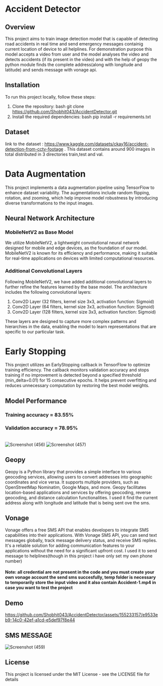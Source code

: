 # Accident Detector
## Overview
This project aims to train image detection model that is capable of detecting road accidents in real time and send emergency messages containig current location of device
to all helplines.
For demonstration purpose this model accepts a video from user and the model analyses the video and detects accidents (if its present in the video) and 
with the help of geopy the python module finds the complete address(along with longitude and latitude) and sends message with vonage api.

## Installation
To run this project locally, follow these steps:
1. Clone the repository: bash git clone https://github.com/Shobhit043/AccidentDetector.git
2. Install the required dependencies: bash pip install -r requirements.txt

## Dataset
link to the dataset : https://www.kaggle.com/datasets/ckay16/accident-detection-from-cctv-footage .
This dataset contains around 900 images in total distributed in 3 directories train,test and val.

# Data Augmentation
This project implements a data augmentation pipeline using TensorFlow to enhance dataset variability. The augmentations include random flipping, rotation, and zooming, which help improve model robustness by introducing diverse transformations to the input images.


## Neural Network Architecture

### MobileNetV2 as Base Model

We utilize MobileNetV2, a lightweight convolutional neural network designed for mobile and edge devices, as the foundation of our model. MobileNetV2 is known for its efficiency and performance, making it suitable for real-time applications on devices with limited computational resources.

### Additional Convolutional Layers

Following MobileNetV2, we have added additional convolutional layers to further refine the features learned by the base model. The architecture includes the following convolutional layers:

1. Conv2D Layer (32 filters, kernel size 3x3, activation function: Sigmoid)
2. Conv2D Layer (64 filters, kernel size 3x3, activation function: Sigmoid)
3. Conv2D Layer (128 filters, kernel size 3x3, activation function: Sigmoid)

These layers are designed to capture more complex patterns and hierarchies in the data, enabling the model to learn representations that are specific to our particular task.

# Early Stopping
This project utilizes an EarlyStopping callback in TensorFlow to optimize training efficiency. The callback monitors validation accuracy and stops training if no improvement is detected beyond a specified threshold (min_delta=0.01) for 15 consecutive epochs. It helps prevent overfitting and reduces unnecessary computation by restoring the best model weights.

## Model Performance
### Training accuracy = 83.55% 
### Validation accuracy = 78.95% <br><br>

![Screenshot (456)](https://github.com/Shobhit043/AccidentDetector/assets/155233157/565a758f-1736-4fee-899b-92d92b5292f3)
![Screenshot (457)](https://github.com/Shobhit043/AccidentDetector/assets/155233157/ef8d3a69-70c3-4ea5-bb7e-e5ceb14181f5)


## Geopy
Geopy is a Python library that provides a simple interface to various geocoding services, allowing users to convert addresses into geographic coordinates and vice versa. It supports multiple providers, such as OpenStreetMap Nominatim, Google Maps, and more. Geopy facilitates location-based applications and services by offering geocoding, reverse geocoding, and distance calculation functionalities.
I used it find the current address along with longitude and latitude that is being sent ove the sms.

## Vonage
Vonage offers a free SMS API that enables developers to integrate SMS capabilities into their applications. With Vonage SMS API, you can send text messages globally, track message delivery status, and receive SMS replies. It's a reliable solution for adding communication features to your applications without the need for a significant upfront cost.
I used it to send message to helplines(though in this project i have only set my own phone number)
#### Note: all credential are not present in the code and you must create your own vonage account the send sms succesfully, temp folder is necessary to temporarily store the input video and it also contain Accident-1.mp4 in case you want to test the project

## Demo

https://github.com/Shobhit043/AccidentDetector/assets/155233157/e9533eb9-14c0-42ef-a1cd-e5def97f8e44

## SMS MESSAGE

![Screenshot (459)](https://github.com/Shobhit043/AccidentDetector/assets/155233157/9b3e53b2-bb62-47ea-900b-635b81e22ce5)



## License
This project is licensed under the MIT License - see the LICENSE file for details
